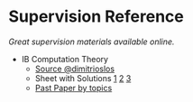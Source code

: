 # Supervision Reference
*Great supervision materials available online.*

- IB Computation Theory
  - [Source @dimitrioslos](https://dimitrioslos.com/sups/)
  - Sheet with Solutions [1](./Ref/IBCompTheory/exer_sols_1.pdf) [2](./Ref/IBCompTheory/exer_sols_2.pdf) [3](./Ref/IBCompTheory/exer_sols_3.pdf)
  - [Past Paper by topics](./Ref/IBCompTheory/Past%20Paper%20by%20Topics.pdf)